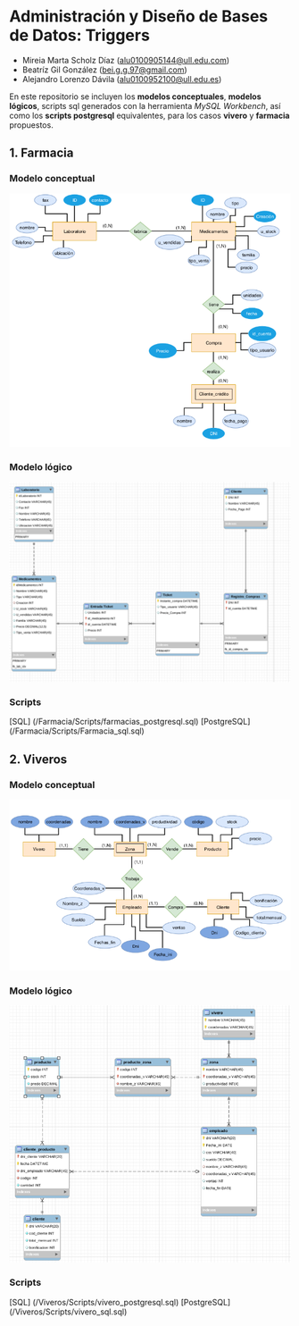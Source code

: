 # Administración y Diseño de Bases de Datos: Triggers
- Mireia Marta Scholz Díaz (alu0100905144@ull.edu.com)
- Beatríz Gil González (bei.g.g.97@gmail.com)
- Alejandro Lorenzo Dávila (alu0100952100@ull.edu.es)

En este repositorio se incluyen los __modelos conceptuales__, __modelos lógicos__, scripts sql generados con la herramienta *MySQL Workbench*, así como los __scripts postgresql__ equivalentes, para los casos __vivero__ y __farmacia__ propuestos.

## 1. Farmacia
### Modelo conceptual
![InsertIntoExample](/Farmacia/Imagenes/modelo_conceptual.png?raw=true)
### Modelo lógico
![InsertIntoExample](/Farmacia/Imagenes/modelo_logico.png?raw=true)
### Scripts
[SQL] (/Farmacia/Scripts/farmacias_postgresql.sql)
[PostgreSQL] (/Farmacia/Scripts/Farmacia_sql.sql)

## 2. Viveros
### Modelo conceptual
![InsertIntoExample](/Viveros/Imagenes/modelo_conceptual.png?raw=true)
### Modelo lógico
![InsertIntoExample](/Viveros/Imagenes/modelo_logico.png?raw=true)
### Scripts
[SQL] (/Viveros/Scripts/vivero_postgresql.sql)
[PostgreSQL] (/Viveros/Scripts/vivero_sql.sql)


